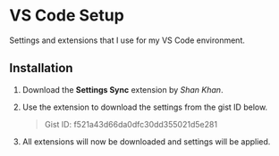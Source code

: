 # VS Code Setup

Settings and extensions that I use for my VS Code environment.

## Installation

1. Download the **Settings Sync** extension by _Shan Khan_.
2. Use the extension to download the settings from the gist ID below.

    > Gist ID: f521a43d66da0dfc30dd355021d5e281

3. All extensions will now be downloaded and settings will be applied.
